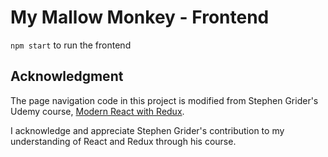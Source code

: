 # My Mallow Monkey - Frontend

`npm start` to run the frontend

## Acknowledgment

The page navigation code in this project is modified from Stephen Grider's Udemy course, [Modern React with Redux](https://www.udemy.com/course/react-redux/).

I acknowledge and appreciate Stephen Grider's contribution to my understanding of React and Redux through his course.
